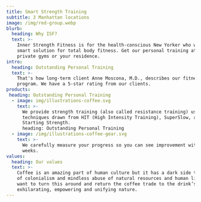 ```yaml
---
title: Smart Strength Training
subtitle: 3 Manhattan locations
image: /img/red-group.webp
blurb:
  heading: Why ISF?
  text: >-
    Inner Strength Fitness is for the health-conscious New Yorker who wants a
    smart solution for total body fitness. Get our personal training at 3
    private gyms or your residence. 
intro:
  heading: Outstanding Personal Training
  text: >-
    That's how long-term client Anne Moscona, M.D., describes our fitness
    program. We have a 5-star rating from our clients.
products:
 heading: Outstanding Personal Training
  - image: img/illustrations-coffee.svg
    text: >-
      We provide strength training (also called resistance training) using
      techniques drawn from HIT (High Intensity Training), SuperSlow, and
      Starting Strength.
      heading: Outstanding Personal Training
  - image: /img/illustrations-coffee-gear.svg
    text: >-
      We carefully measure your progress so you can see improvement within
      weeks. 
values:
  heading: Our values
  text: >-
    Coffee is an amazing part of human culture but it has a dark side too – one
    of colonialism and mindless abuse of natural resources and human lives. We
    want to turn this around and return the coffee trade to the drink’s
    exhilarating, empowering and unifying nature.
---
```


